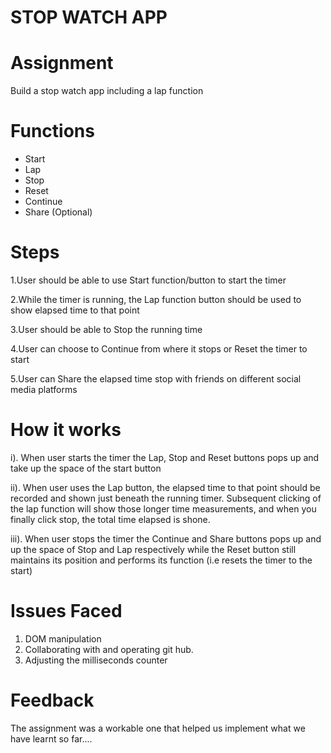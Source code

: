 
# STOP WATCH APP

# Assignment
Build a stop watch app including a lap function

# Functions
- Start
- Lap
- Stop
- Reset
- Continue
- Share (Optional)

# Steps
1.User should be able to use Start function/button to start the timer

2.While the timer is running, the Lap function button should be used to show elapsed time to that point 

3.User should be able to Stop the running time 

4.User can choose to Continue from where it stops or Reset the timer to start

5.User can Share the elapsed time stop with friends on different social media platforms


# How it works

i). 	When user starts the timer the Lap, Stop and Reset buttons pops up and take up the space of the start button

ii). 	When user uses the Lap button, the elapsed time to that point should be recorded and shown just beneath the running timer. Subsequent clicking of the lap function will show those longer time measurements, and when you finally click stop, the total time elapsed is shone.

iii). 	When user stops the timer the Continue and Share buttons pops up and up the space of Stop and Lap respectively while the Reset button still maintains its position and performs its function (i.e resets the timer to the start)

# Issues Faced 
1.  DOM manipulation 
2.  Collaborating with and operating git hub. 
3.  Adjusting the milliseconds counter


#  Feedback 
The assignment was a workable one that helped us implement what we have learnt so far.... 

